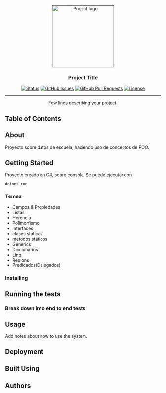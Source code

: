 <p align="center">
  <a href="" rel="noopener">
 <img width=200px height=200px src="https://i.imgur.com/6wj0hh6.jpg" alt="Project logo"></a>
</p>

<h3 align="center">Project Title</h3>

<div align="center">

[![Status](https://img.shields.io/badge/status-active-success.svg)]()
[![GitHub Issues](https://img.shields.io/github/issues/kylelobo/The-Documentation-Compendium.svg)](https://github.com/kylelobo/The-Documentation-Compendium/issues)
[![GitHub Pull Requests](https://img.shields.io/github/issues-pr/kylelobo/The-Documentation-Compendium.svg)](https://github.com/kylelobo/The-Documentation-Compendium/pulls)
[![License](https://img.shields.io/badge/license-MIT-blue.svg)](/LICENSE)

</div>

---

<p align="center"> Few lines describing your project.
    <br> 
</p>

##  Table of Contents



##  About <a name = "about"></a>

Proyecto sobre datos de escuela, haciendo uso de conceptos de POO.

##  Getting Started <a name = "getting_started"></a>

Proyecto creado en C#, sobre consola. Se puede ejecutar con

```
dotnet run
```

### Temas

- Campos & Propiedades
- Listas
- Herencia
- Polimorfismo
- Interfaces
- clases staticas
- metodos staticos
- Generics
- Diccionarios
- Linq
- Regions
- Predicados(Delegados)


### Installing



##  Running the tests <a name = "tests"></a>


### Break down into end to end tests





##  Usage <a name="usage"></a>

Add notes about how to use the system.

##  Deployment <a name = "deployment"></a>


##  Built Using <a name = "built_using"></a>



##  Authors <a name = "authors"></a>

